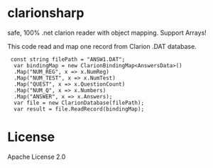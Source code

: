 # clarionsharp
safe, 100% .net clarion reader with object mapping. Support Arrays!

This code read and map one record from Clarion .DAT database.

     const string filePath = "ANSW1.DAT";
      var bindingMap = new ClarionBindingMap<AnswersData>()
      .Map("NUM_REG", x => x.NumReg)
      .Map("NUM_TEST", x => x.NumTest)
      .Map("QUEST", x => x.QuestionCount)
      .Map("NUM_Q", x => x.Numbers)
      .Map("ANSWER", x => x.Answers);
      var file = new ClarionDatabase(filePath);
      var result = file.ReadRecord(bindingMap);

# License
Apache License 2.0
